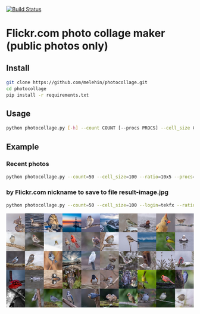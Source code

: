 
[![Build Status](https://travis-ci.org/melehin/photocollage.svg?branch=master)](https://travis-ci.org/melehin/photocollage)
# Flickr.com photo collage maker (public photos only) 
## Install
```sh
git clone https://github.com/melehin/photocollage.git
cd photocollage
pip install -r requirements.txt
```

## Usage
```sh
python photocollage.py [-h] --count COUNT [--procs PROCS] --cell_size CELL_SIZE --ratio RATIO [--login LOGIN] [--out OUT]
```

## Example
### Recent photos
```sh
python photocollage.py --count=50 --cell_size=100 --ratio=10x5 --procs=2
```
### by Flickr.com nickname to save to file result-image.jpg
```sh
python photocollage.py --count=50 --cell_size=100 --login=tekfx --ratio=10x5 --procs=2 --out=result-image.jpg
```
![Final result](examples/result-image.jpg)
